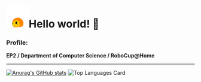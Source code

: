 # <img src="https://github.com/HappyTatsuhito/HappyTatsuhito/blob/main/happy_mimi.png?raw=true" width="60" height="60"/>Hello world! 👋

### Profile:
**EP2 / Department of Computer Science / RoboCup@Home**

---
[![Anurag's GitHub stats](https://github-readme-stats.vercel.app/api?username=happykoya&count_private=true&show_icons=true)](https://github.com/anuraghazra/github-readme-stats)
![Top Languages Card](https://github-readme-stats.vercel.app/api/top-langs/?username=happykoya&langs_count=10&hide=CMake&layout=compact)

<!--
**happykoya/happykoya** is a ✨ _special_ ✨ repository because its `README.md` (this file) appears on your GitHub profile.

Here are some ideas to get you started:

- 🔭 I’m currently working on ...
- 🌱 I’m currently learning ...
- 👯 I’m looking to collaborate on ...
- 🤔 I’m looking for help with ...
- 💬 Ask me about ...
- 📫 How to reach me: ...
- 😄 Pronouns: ...
- ⚡ Fun fact: ...
-->
